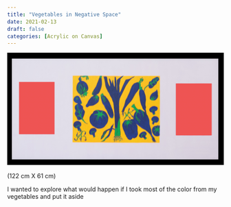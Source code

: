```yaml
---
title: "Vegetables in Negative Space"
date: 2021-02-13
draft: false
categories: [Acrylic on Canvas]
---
```


![](../../static/images/2021/02/Floating-Vegetables-1.jpg)

(122 cm X 61 cm)

I wanted to explore what would happen if I took most of the color from my vegetables and put it aside
